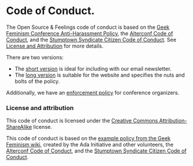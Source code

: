 # Code of Conduct.

The Open Source & Feelings code of conduct is based on the [Geek Feminism Conference Anti-Harassment Policy](http://geekfeminism.wikia.com/wiki/Conference_anti-harassment/Policy), the [Alterconf Code of Conduct](http://www.alterconf.com/code-of-conduct), and the [Stumptown Syndicate Citizen Code of Conduct](http://citizencodeofconduct.org/). See [License and Attribution](license-and-attribution) for more details.

There are two versions:

- The [short version](short.md) is ideal for including with our email newsletter.
- The [long version](long.md) is suitable for the website and specifies the nuts and bolts of the policy.

Additionally, we have an [enforcement policy](enforcement.md) for conference organizers.

### License and attribution

This code of conduct is licensed under the [Creative Commons Attribution-ShareAlike](https://creativecommons.org/licenses/by-sa/3.0/) license.

This code of conduct is based on the [example policy from the Geek Feminism wiki](http://geekfeminism.wikia.com/wiki/Conference_anti-harassment/Policy), created by the Ada Initiative and other volunteers, the [Alterconf Code of Conduct](http://www.alterconf.com/code-of-conduct), and the [Stumptown Syndicate Citizen Code of Conduct](http://citizencodeofconduct.org/).
